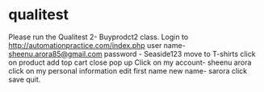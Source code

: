 # qualitest
Please run the Qualitest 2- Buyprodct2 class.
Login to http://automationpractice.com/index.php
user name- sheenu.arora85@gmail.com
password - Seaside123
move to T-shirts 
click on product
add top cart
close pop up
Click on my account- sheenu arora
click on my personal information
edit first name
new name- sarora
click save
quit.
